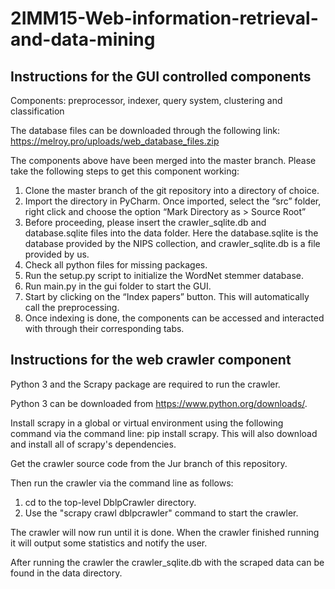 # 2IMM15-Web-information-retrieval-and-data-mining

## Instructions for the GUI controlled components
Components: preprocessor, indexer, query system, clustering and classification

The database files can be downloaded through the following link:
https://melroy.pro/uploads/web_database_files.zip

The components above have been merged into the master branch. Please take the following steps to get this component working:
1. Clone the master branch of the git repository into a directory of choice.
2. Import the directory in PyCharm. Once imported, select the “src” folder, right click and choose the option “Mark Directory as > Source Root”
3. Before proceeding, please insert the crawler_sqlite.db and database.sqlite files into the data folder. Here the database.sqlite is the database provided by the NIPS collection, and crawler_sqlite.db is a file provided by us.
4. Check all python files for missing packages.
5. Run the setup.py script to initialize the WordNet stemmer database.
6. Run main.py in the gui folder to start the GUI.
7. Start by clicking on the “Index papers” button. This will automatically call the preprocessing.
8. Once indexing is done, the components can be accessed and interacted with through their corresponding tabs.

## Instructions for the web crawler component

Python 3 and the Scrapy package are required to run the crawler.

Python 3 can be downloaded from https://www.python.org/downloads/.

Install scrapy in a global or virtual environment using the following command via the command line: pip install scrapy.
This will also download and install all of scrapy's dependencies.

Get the crawler source code from the Jur branch of this repository.

Then run the crawler via the command line as follows:
1. cd to the top-level DblpCrawler directory.
2. Use the "scrapy crawl dblpcrawler" command to start the crawler.

The crawler will now run until it is done.
When the crawler finished running it will output some statistics and notify the user.

After running the crawler the crawler_sqlite.db with the scraped data can be found in the data directory.
